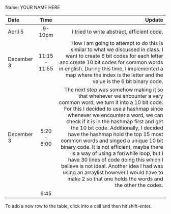Name: YOUR NAME HERE

| Date       |     Time      |                                                                                                                                                                                                                                                                                                                                                                                                                                                                                                                                                                                                                                                      Update |
|:-----------|:-------------:|------------------------------------------------------------------------------------------------------------------------------------------------------------------------------------------------------------------------------------------------------------------------------------------------------------------------------------------------------------------------------------------------------------------------------------------------------------------------------------------------------------------------------------------------------------------------------------------------------------------------------------------------------------:|
| April 5    |    9-10pm     |                                                                                                                                                                                                                                                                                                                                                                                                                                                                                                                                                                                                                  I tried to write abstract, efficient code. |
| December 3 | 11:15 - 11:55 |                                                                                                                                                                                                                                                                                                                                                                How I am going to attempt to do this is similar to what we discussed in class. I want to create 6 bit codes for each letter and create 10 bit codes for common words in english. During this time, I implemented a map where the index is the letter and the value is the 6 bit binary code. |
| December 3 |  5:20 - 6:00  | The next step was somehow making it so that whenever we encounter a very common word, we turn it into a 10 bit code. For this I decided to use a hashmap since whenever we encounter a word, we can check if it is in the hashmap first and get the 10 bit code. Additionally, I decided have the hashmap hold the top 15 most common words and singed a unique 10 bit binary code. It is not efficient, maybe there is a way of using a for/while loop, but I have 30 lines of code doing this which I believe is not ideal. Another idea I had was using an arraylist however I would have to make 2 so that one holds the words and the other the codes. |
|            |     6:45      |                                                                                                                                                                                                                                                                                                                                                                                                                                                                                                                                                                                                                                                             |


To add a new row to the table, click into a cell and then hit shift-enter.